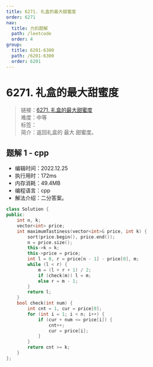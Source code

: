 ```yaml
---
title: 6271. 礼盒的最大甜蜜度
order: 6271
nav:
  title: 力扣题解
  path: /leetcode
  order: 4
group:
  title: 6201-6300
  path: /6201-6300
  order: 6201
---
```


# 6271. 礼盒的最大甜蜜度
    
> 链接：[6271. 礼盒的最大甜蜜度](https://leetcode.cn/problems/maximum-tastiness-of-candy-basket/)  
> 难度：中等  
> 标签：  
> 简介：返回礼盒的 最大 甜蜜度。
      
## 题解 1 - cpp
- 编辑时间：2022.12.25
- 执行用时：172ms
- 内存消耗：49.4MB
- 编程语言：cpp
- 解法介绍：二分答案。
```cpp
class Solution {
public:
    int n, k;
    vector<int> price;
    int maximumTastiness(vector<int>& price, int k) {
        sort(price.begin(), price.end());
        n = price.size();
        this->k = k;
        this->price = price;
        int l = 0, r = price[n - 1] - price[0], m;
        while (l < r) {
            m = (l + r + 1) / 2;
            if (check(m)) l = m;
            else r = m - 1;
        }
        return l;
    }
    bool check(int num) {
        int cnt = 1, cur = price[0];
        for (int i = 1; i < n; i++) {
            if (cur + num <= price[i]) {
                cnt++;
                cur = price[i];
            }
        }
        return cnt >= k;
    }
};
```

      